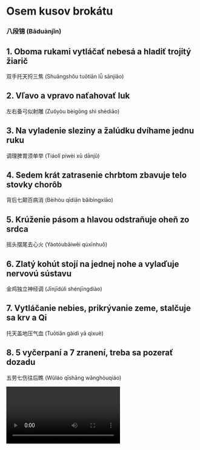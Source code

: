 # Osem kusov brokátu
### 八段锦 (Bāduànjǐn) 

## 1. Oboma rukami vytláčať nebesá a hladiť trojitý žiarič
双手托天捋三焦 (Shuāngshǒu tuōtiān lǚ sānjiāo)

## 2. Vľavo a vpravo naťahovať luk
左右备弓似射雕 (Zuǒyòu bèigōng shì shèdiāo)

## 3. Na vyladenie sleziny a žalúdku dvíhame jednu ruku
调理脾胃须单举 (Tiáolǐ píwèi xū dānjǔ)

## 4. Sedem krát zatrasenie chrbtom zbavuje telo stovky chorôb
背后七颠百病消 (Bèihòu qīdiān bǎibìngxiāo)

## 5. Krúženie pásom a hlavou odstraňuje oheň zo srdca
摇头摆尾去心火 (Yáotóubǎiwěi qùxīnhuǒ)

## 6. Zlatý kohút stojí na jednej nohe a vylaďuje nervovú sústavu
金鸡独立神经调 (Jīnjīdúlì shénjīngdiào)

## 7. Vytláčanie nebies, prikrývanie zeme, stalčuje sa krv a Qi
托天盖地压气血 (Tuōtiān gàidì yā qìxuè)

## 8. 5 vyčerpaní a 7 zranení, treba sa pozerať dozadu
五劳七伤往后瞧 (Wǔláo qīshāng wǎnghòuqiáo)

![Wujiquan 8 Pieces of Video](https://wujiquan.sgp1.cdn.digitaloceanspaces.com/8-brocades/wujiquan-8-pieces-of-brocade.mp4)
